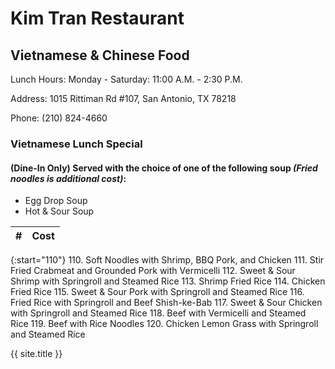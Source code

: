 # Kim Tran Restaurant
## Vietnamese & Chinese Food

Lunch Hours: Monday - Saturday: 11:00 A.M. - 2:30 P.M.

Address: 1015 Rittiman Rd #107, San Antonio, TX 78218

Phone: (210) 824-4660

### Vietnamese Lunch Special
#### (Dine-In Only) Served with the choice of one of the following soup _(Fried noodles is additional cost)_:
- Egg Drop Soup
- Hot & Sour Soup

|#|Cost|
|:-|:-|

{:start="110"}
110. Soft Noodles with Shrimp, BBQ Pork, and Chicken
111. Stir Fried Crabmeat and Grounded Pork with Vermicelli
112. Sweet & Sour Shrimp with Springroll and Steamed Rice
113. Shrimp Fried Rice
114. Chicken Fried Rice
115. Sweet & Sour Pork with Springroll and Steamed Rice
116. Fried Rice with Springroll and Beef Shish-ke-Bab
117. Sweet & Sour Chicken with Springroll and Steamed Rice
118. Beef with Vermicelli and Steamed Rice
119. Beef with Rice Noodles
120. Chicken Lemon Grass with Springroll and Steamed Rice


{{ site.title }}
